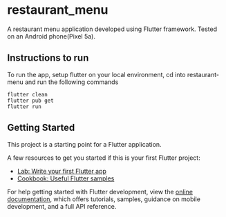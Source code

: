 # restaurant_menu

A restaurant menu application developed using Flutter framework. Tested on an Android phone(Pixel 5a).


## Instructions to run

To run the app, setup flutter on your local environment, cd into restaurant-menu and run the following commands

```
flutter clean
flutter pub get
flutter run
```

## Getting Started

This project is a starting point for a Flutter application.

A few resources to get you started if this is your first Flutter project:

- [Lab: Write your first Flutter app](https://docs.flutter.dev/get-started/codelab)
- [Cookbook: Useful Flutter samples](https://docs.flutter.dev/cookbook)

For help getting started with Flutter development, view the
[online documentation](https://docs.flutter.dev/), which offers tutorials,
samples, guidance on mobile development, and a full API reference.
